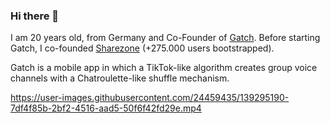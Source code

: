 ### Hi there 👋

I am 20 years old, from Germany and Co-Founder of [Gatch](https://gatch.fun/app). Before starting Gatch, I co-founded [Sharezone](https://sharezone.net) (+275.000 users bootstrapped).

Gatch is a mobile app in which a TikTok-like algorithm creates group voice channels with a Chatroulette-like shuffle mechanism.

https://user-images.githubusercontent.com/24459435/139295190-7df4f85b-2bf2-4516-aad5-50f6f42fd29e.mp4


